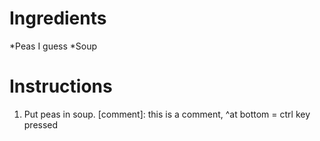 # Ingredients
*Peas I guess
*Soup
# Instructions
1. Put peas in soup.
[comment]: this is a comment, ^at bottom = ctrl key pressed


